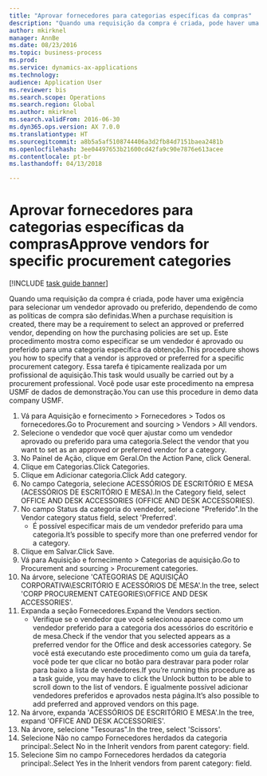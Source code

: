 ```yaml
--- 
title: "Aprovar fornecedores para categorias específicas da compras"
description: "Quando uma requisição da compra é criada, pode haver uma exigência para selecionar um vendedor aprovado ou preferido, dependendo de como as políticas de compra são definidas."
author: mkirknel
manager: AnnBe
ms.date: 08/23/2016
ms.topic: business-process
ms.prod: 
ms.service: dynamics-ax-applications
ms.technology: 
audience: Application User
ms.reviewer: bis
ms.search.scope: Operations
ms.search.region: Global
ms.author: mkirknel
ms.search.validFrom: 2016-06-30
ms.dyn365.ops.version: AX 7.0.0
ms.translationtype: HT
ms.sourcegitcommit: a8b5a5af5108744406a3d2fb84d7151baea2481b
ms.openlocfilehash: 3ee04497653b21600cd42fa9c90e7876e613acee
ms.contentlocale: pt-br
ms.lasthandoff: 04/13/2018

---
```

# <a name="approve-vendors-for-specific-procurement-categories"></a><span data-ttu-id="c2d82-103">Aprovar fornecedores para categorias específicas da compras</span><span class="sxs-lookup"><span data-stu-id="c2d82-103">Approve vendors for specific procurement categories</span></span>

[!INCLUDE [task guide banner](../../includes/task-guide-banner.md)]

<span data-ttu-id="c2d82-104">Quando uma requisição da compra é criada, pode haver uma exigência para selecionar um vendedor aprovado ou preferido, dependendo de como as políticas de compra são definidas.</span><span class="sxs-lookup"><span data-stu-id="c2d82-104">When a purchase requisition is created, there may be a requirement to select an approved or preferred vendor, depending on how the purchasing policies are set up.</span></span> <span data-ttu-id="c2d82-105">Este procedimento mostra como especificar se um vendedor é aprovado ou preferido para uma categoria específica da obtenção.</span><span class="sxs-lookup"><span data-stu-id="c2d82-105">This procedure shows you how to specify that a vendor is approved or preferred for a specific procurement category.</span></span> <span data-ttu-id="c2d82-106">Essa tarefa é tipicamente realizada por um profissional de aquisição.</span><span class="sxs-lookup"><span data-stu-id="c2d82-106">This task would usually be carried out by a procurement professional.</span></span> <span data-ttu-id="c2d82-107">Você pode usar este procedimento na empresa USMF de dados de demonstração.</span><span class="sxs-lookup"><span data-stu-id="c2d82-107">You can use this procedure in demo data company USMF.</span></span>

1. <span data-ttu-id="c2d82-108">Vá para Aquisição e fornecimento > Fornecedores > Todos os fornecedores.</span><span class="sxs-lookup"><span data-stu-id="c2d82-108">Go to Procurement and sourcing > Vendors > All vendors.</span></span>
2. <span data-ttu-id="c2d82-109">Selecione o vendedor que você quer ajustar como um vendedor aprovado ou preferido para uma categoria.</span><span class="sxs-lookup"><span data-stu-id="c2d82-109">Select the vendor that you want to set as an approved or preferred vendor for a category.</span></span>
3. <span data-ttu-id="c2d82-110">No Painel de Ação, clique em Geral.</span><span class="sxs-lookup"><span data-stu-id="c2d82-110">On the Action Pane, click General.</span></span>
4. <span data-ttu-id="c2d82-111">Clique em Categorias.</span><span class="sxs-lookup"><span data-stu-id="c2d82-111">Click Categories.</span></span>
5. <span data-ttu-id="c2d82-112">Clique em Adicionar categoria.</span><span class="sxs-lookup"><span data-stu-id="c2d82-112">Click Add category.</span></span>
6. <span data-ttu-id="c2d82-113">No campo Categoria, selecione ACESSÓRIOS DE ESCRITÓRIO E MESA (ACESSÓRIOS DE ESCRITÓRIO E MESA).</span><span class="sxs-lookup"><span data-stu-id="c2d82-113">In the Category field, select OFFICE AND DESK ACCESSORIES (OFFICE AND DESK ACCESSORIES).</span></span>
7. <span data-ttu-id="c2d82-114">No campo Status da categoria do vendedor, selecione "Preferido".</span><span class="sxs-lookup"><span data-stu-id="c2d82-114">In the Vendor category status field, select 'Preferred'.</span></span>
    * <span data-ttu-id="c2d82-115">É possível especificar mais de um vendedor preferido para uma categoria.</span><span class="sxs-lookup"><span data-stu-id="c2d82-115">It’s possible to specify more than one preferred vendor for a category.</span></span>  
8. <span data-ttu-id="c2d82-116">Clique em Salvar.</span><span class="sxs-lookup"><span data-stu-id="c2d82-116">Click Save.</span></span>
9. <span data-ttu-id="c2d82-117">Vá para Aquisição e fornecimento > Categorias de aquisição.</span><span class="sxs-lookup"><span data-stu-id="c2d82-117">Go to Procurement and sourcing > Procurement categories.</span></span>
10. <span data-ttu-id="c2d82-118">Na árvore, selecione 'CATEGORIAS DE AQUISIÇÃO CORPORATIVA\ESCRITÓRIO E ACESSÓRIOS DE MESA'.</span><span class="sxs-lookup"><span data-stu-id="c2d82-118">In the tree, select 'CORP PROCUREMENT CATEGORIES\OFFICE AND DESK ACCESSORIES'.</span></span>
11. <span data-ttu-id="c2d82-119">Expanda a seção Fornecedores.</span><span class="sxs-lookup"><span data-stu-id="c2d82-119">Expand the Vendors section.</span></span>
    * <span data-ttu-id="c2d82-120">Verifique se o vendedor que você selecionou aparece como um vendedor preferido para a categoria dos acessórios do escritório e de mesa.</span><span class="sxs-lookup"><span data-stu-id="c2d82-120">Check if the vendor that you selected  appears as a preferred vendor for the Office and desk accessories category.</span></span> <span data-ttu-id="c2d82-121">Se você está executando este procedimento como um guia da tarefa, você pode ter que clicar no botão para destravar para poder rolar para baixo a lista de vendedores.</span><span class="sxs-lookup"><span data-stu-id="c2d82-121">If you’re running this procedure as a task guide, you may have to click the Unlock button to be able to scroll down to the list of vendors.</span></span>  <span data-ttu-id="c2d82-122">É igualmente possível adicionar vendedores preferidos e aprovados nesta página.</span><span class="sxs-lookup"><span data-stu-id="c2d82-122">It’s also possible to add preferred and approved vendors on this page.</span></span>  
12. <span data-ttu-id="c2d82-123">Na árvore, expanda 'ACESSÓRIOS DE ESCRITÓRIO E MESA'.</span><span class="sxs-lookup"><span data-stu-id="c2d82-123">In the tree, expand 'OFFICE AND DESK ACCESSORIES'.</span></span>
13. <span data-ttu-id="c2d82-124">Na árvore, selecione "Tesouras".</span><span class="sxs-lookup"><span data-stu-id="c2d82-124">In the tree, select 'Scissors'.</span></span>
14. <span data-ttu-id="c2d82-125">Selecione Não no campo Fornecedores herdados da categoria principal:.</span><span class="sxs-lookup"><span data-stu-id="c2d82-125">Select No in the Inherit vendors from parent category: field.</span></span>
15. <span data-ttu-id="c2d82-126">Selecione Sim no campo Fornecedores herdados da categoria principal:.</span><span class="sxs-lookup"><span data-stu-id="c2d82-126">Select Yes in the Inherit vendors from parent category: field.</span></span>



